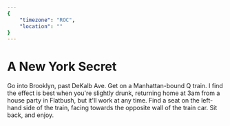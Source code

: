 ```yaml
---
{
	"timezone": "ROC",
	"location": ""
}
---
```

# A New York Secret

Go into Brooklyn, past DeKalb Ave. Get on a Manhattan-bound Q train. I find the effect is best when you're slightly drunk, returning home at 3am from a house party in Flatbush, but it'll work at any time. Find a seat on the left-hand side of the train, facing towards the opposite wall of the train car. Sit back, and enjoy.
